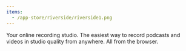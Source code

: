 ```yaml
---
items:
  - /app-store/riverside/riverside1.png
---
```


Your online recording studio. The easiest way to record podcasts and videos in studio quality from anywhere. All from the browser.
